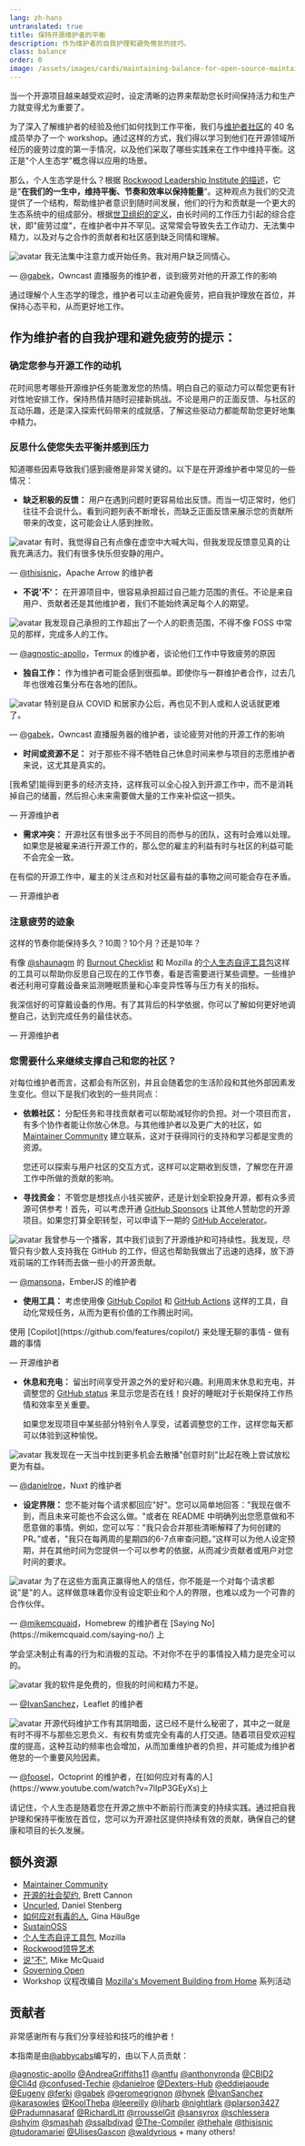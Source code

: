 ```yaml
---
lang: zh-hans
untranslated: true
title: 保持开源维护者的平衡
description: 作为维护者的自我护理和避免倦怠的技巧。
class: balance
order: 0
image: /assets/images/cards/maintaining-balance-for-open-source-maintainers.png
---
```


当一个开源项目越来越受欢迎时，设定清晰的边界来帮助您长时间保持活力和生产力就变得尤为重要了。

为了深入了解维护者的经验及他们如何找到工作平衡，我们与<a href="http://maintainers.github.com/">维护者社区</a>的 40 名成员举办了一个 workshop。通过这样的方式，我们得以学习到他们在开源领域所经历的疲劳过度的第一手情况，以及他们采取了哪些实践来在工作中维持平衡。这正是"个人生态学"概念得以应用的场景。

那么，个人生态学是什么？根据 <a href="https://rockwoodleadership.org/nonprofit-four-day-workweek-can-take-care-still-change-world/#:~:text=personal%20ecology%3A%20maintaining%20balance%2C%20pacing%20and%20efficiency%20to%20sustain%20your%20energy%20over%20a%20lifetime%20of%20activism">Rockwood Leadership Institute 的描述</a>，它是"<strong>在我们的一生中，维持平衡、节奏和效率以保持能量</strong>”。这种观点为我们的交流提供了一个结构，帮助维护者意识到随时间发展，他们的行为和贡献是一个更大的生态系统中的组成部分。根据[世卫组织的定义](https://icd.who.int/browse11/l-m/en#/http://id.who.int/icd/entity/129180281)，由长时间的工作压力引起的综合症状，即"疲劳过度"，在维护者中并不罕见。这常常会导致失去工作动力、无法集中精力，以及对与之合作的贡献者和社区感到缺乏同情和理解。

<aside markdown="1" class="pquote">
  <img src="https://avatars.githubusercontent.com/gabek?s=180" class="pquote-avatar" alt="avatar">
  我无法集中注意力或开始任务。我对用户缺乏同情心。
  <p markdown="1" class="pquote-credit">
— <a href="https://github.com/gabek">@gabek</a>，Owncast 直播服务的维护者，谈到疲劳对他的开源工作的影响
  </p>
</aside>

通过理解个人生态学的理念，维护者可以主动避免疲劳，把自我护理放在首位，并保持心态平和，从而更好地工作。

## 作为维护者的自我护理和避免疲劳的提示：

### 确定您参与开源工作的动机

花时间思考哪些开源维护任务能激发您的热情。明白自己的驱动力可以帮您更有针对性地安排工作，保持热情并随时迎接新挑战。不论是用户的正面反馈、与社区的互动乐趣，还是深入探索代码带来的成就感，了解这些驱动力都能帮助您更好地集中精力。

### 反思什么使您失去平衡并感到压力

知道哪些因素导致我们感到疲倦是非常关键的。以下是在开源维护者中常见的一些情况：

* **缺乏积极的反馈：** 用户在遇到问题时更容易给出反馈。而当一切正常时，他们往往不会说什么。看到问题列表不断增长，而缺乏正面反馈来展示您的贡献所带来的改变，这可能会让人感到挫败。

<aside markdown="1" class="pquote">
  <img src="https://avatars.githubusercontent.com/thisisnic?s=180" class="pquote-avatar" alt="avatar">
  有时，我觉得自己有点像在虚空中大喊大叫，但我发现反馈意见真的让我充满活力。我们有很多快乐但安静的用户。
  <p markdown="1" class="pquote-credit">
— <a href="https://github.com/thisisnic">@thisisnic</a>，Apache Arrow 的维护者
  </p>
</aside>

* **不说'不'：** 在开源项目中，很容易承担超过自己能力范围的责任。不论是来自用户、贡献者还是其他维护者，我们不能始终满足每个人的期望。

<aside markdown="1" class="pquote">
  <img src="https://avatars.githubusercontent.com/agnostic-apollo?s=180" class="pquote-avatar" alt="avatar">
  我发现自己承担的工作超出了一个人的职责范围，不得不像 FOSS 中常见的那样，完成多人的工作。
  <p markdown="1" class="pquote-credit">
— <a href="https://github.com/agnostic-apollo">@agnostic-apollo</a>，Termux 的维护者，谈论他们工作中导致疲劳的原因
  </p>
</aside>

* **独自工作：** 作为维护者可能会感到很孤单。即使你与一群维护者合作，过去几年也很难召集分布在各地的团队。

<aside markdown="1" class="pquote">
  <img src="https://avatars.githubusercontent.com/gabek?s=180" class="pquote-avatar" alt="avatar">
 特别是自从 COVID 和居家办公后，再也见不到人或和人说话就更难了。
  <p markdown="1" class="pquote-credit">
— <a href="https://github.com/gabek">@gabek</a>，Owncast 直播服务器的维护者，谈论疲劳对他的开源工作的影响
  </p>
</aside>

* **时间或资源不足：** 对于那些不得不牺牲自己休息时间来参与项目的志愿维护者来说，这尤其是真实的。

<aside markdown="1" class="pquote">
  [我希望]能得到更多的经济支持，这样我可以全心投入到开源工作中，而不是消耗掉自己的储蓄，然后担心未来需要做大量的工作来补偿这一损失。
  <p markdown="1" class="pquote-credit">
— 开源维护者
  </p>
</aside>

* **需求冲突：** 开源社区有很多出于不同目的而参与的团队，这有时会难以处理。如果您是被雇来进行开源工作的，那么您的雇主的利益有时与社区的利益可能不会完全一致。

<aside markdown="1" class="pquote">
  在有偿的开源工作中，雇主的关注点和对社区最有益的事物之间可能会存在矛盾。
  <p markdown="1" class="pquote-credit">
— 开源维护者
  </p>
</aside>

### 注意疲劳的迹象

这样的节奏你能保持多久？10周？10个月？还是10年？

有像 [@shaunagm](https://github.com/shaunagm) 的 [Burnout Checklist](https://governingopen.com/resources/signs-of-burnout-checklist.html) 和 Mozilla 的[个人生态自评工具包](https://docs.google.com/document/d/1duOYQ6EbcDTH_CK6ux3BGRiVYptGTUMOtndZbbwulOY/edit#heading=h.mn38481ischw)这样的工具可以帮助你反思自己现在的工作节奏，看是否需要进行某些调整。一些维护者还利用可穿戴设备来监测睡眠质量和心率变异性等与压力有关的指标。

<aside markdown="1" class="pquote">
 我深信好的可穿戴设备的作用。有了其背后的科学依据，你可以了解如何更好地调整自己，达到完成任务的最佳状态。
  <p markdown="1" class="pquote-credit">
— 开源维护者
  </p>
</aside>

### 您需要什么来继续支撑自己和您的社区？

对每位维护者而言，这都会有所区别，并且会随着您的生活阶段和其他外部因素发生变化。但以下是我们收到的一些共同点：

* **依赖社区：** 分配任务和寻找贡献者可以帮助减轻你的负担。对一个项目而言，有多个协作者能让你放心休息。与其他维护者以及更广大的社区，如 [Maintainer Community](http://maintainers.github.com/) 建立联系，这对于获得同行的支持和学习都是宝贵的资源。

  您还可以探索与用户社区的交互方式，这样可以定期收到反馈，了解您在开源工作中所做的贡献的影响。

* **寻找资金：** 不管您是想找点小钱买披萨，还是计划全职投身开源，都有众多资源可供参考！首先，可以考虑开通 [GitHub Sponsors](https://github.com/sponsors) 让其他人赞助您的开源项目。如果您打算全职转型，可以申请下一期的 [GitHub Accelerator](http://accelerator.github.com/)。

<aside markdown="1" class="pquote">
  <img src="https://avatars.githubusercontent.com/mansona?s=180" class="pquote-avatar" alt="avatar">
我曾参与一个播客，其中我们谈到了开源维护和可持续性。我发现，尽管只有少数人支持我在 GitHub 的工作，但这也帮助我做出了迅速的选择，放下游戏前端的工作转而去做一些小的开源贡献。
  <p markdown="1" class="pquote-credit">
— <a href="https://github.com/mansona">@mansona</a>，EmberJS 的维护者
  </p>
</aside>

* **使用工具：** 考虑使用像 [GitHub Copilot](https://github.com/features/copilot/) 和 [GitHub Actions](https://github.com/features/actions) 这样的工具，自动化常规任务，从而为更有价值的工作腾出时间。

<aside markdown="1" class="pquote">
 使用 [Copilot](https://github.com/features/copilot/) 来处理无聊的事情 - 做有趣的事情
  <p markdown="1" class="pquote-credit">
— 开源维护者
  </p>
</aside>

* **休息和充电：** 留出时间享受开源之外的爱好和兴趣。利用周末休息和充电，并调整您的 [GitHub status](https://docs.github.com/account-and-profile/setting-up-and-managing-your-github-profile/customizing-your-profile/personalizing-your-profile#setting-a-status) 来显示您是否在线！良好的睡眠对于长期保持工作热情和效率至关重要。

  如果您发现项目中某些部分特别令人享受，试着调整您的工作，这样您每天都可以体验到这种愉悦。

<aside markdown="1" class="pquote">
  <img src="https://avatars.githubusercontent.com/danielroe?s=180" class="pquote-avatar" alt="avatar">
我发现在一天当中找到更多机会去散播"创意时刻"比起在晚上尝试放松更为有益。
  <p markdown="1" class="pquote-credit">
— <a href="https://github.com/danielroe">@danielroe</a>，Nuxt 的维护者
  </p>
</aside>

* **设定界限：** 您不能对每个请求都回应"好"。您可以简单地回答："我现在做不到，而且未来可能也不会这么做。"或者在 README 中明确列出您愿意做和不愿意做的事情。例如，您可以写："我只会合并那些清晰解释了为何创建的 PR。”或者，"我只在每两周的星期四的6-7点审查问题。”这样可以为他人设定预期，并在其他时间为您提供一个可以参考的依据，从而减少贡献者或用户对您时间的要求。

<aside markdown="1" class="pquote">
  <img src="https://avatars.githubusercontent.com/mikemcquaid?s=180" class="pquote-avatar" alt="avatar">
为了在这些方面真正赢得他人的信任，你不能是一个对每个请求都说"是"的人。这样做意味着你没有设定职业和个人的界限，也难以成为一个可靠的合作伙伴。
  <p markdown="1" class="pquote-credit">
— <a href="https://github.com/mikemcquaid">@mikemcquaid</a>，Homebrew 的维护者在 [Saying No](https://mikemcquaid.com/saying-no/) 上
  </p>
</aside>

学会坚决制止有毒的行为和消极的互动。不对你不在乎的事情投入精力是完全可以的。

<aside markdown="1" class="pquote">
  <img src="https://avatars.githubusercontent.com/IvanSanchez?s=180" class="pquote-avatar" alt="avatar">
我的软件是免费的，但我的时间和精力不是。
  <p markdown="1" class="pquote-credit">
— <a href="https://github.com/IvanSanchez">@IvanSanchez</a>，Leaflet 的维护者
  </p>
</aside>

<aside markdown="1" class="pquote">
  <img src="https://avatars.githubusercontent.com/foosel?s=180" class="pquote-avatar" alt="avatar">
开源代码维护工作有其阴暗面，这已经不是什么秘密了，其中之一就是有时不得不与那些忘恩负义、有权有势或完全有毒的人打交道。随着项目受欢迎程度的提高，这种互动的频率也会增加，从而加重维护者的负担，并可能成为维护者倦怠的一个重要风险因素。
  <p markdown="1" class="pquote-credit">
— <a href="https://github.com/foosel">@foosel</a>，Octoprint 的维护者，在[如何应对有毒的人](https://www.youtube.com/watch?v=7lIpP3GEyXs)上
  </p>
</aside>

请记住，个人生态是随着您在开源之旅中不断前行而演变的持续实践。通过把自我护理和保持平衡放在首位，您可以为开源社区提供持续有效的贡献，确保自己的健康和项目的长久发展。

## 额外资源

* [Maintainer Community](http://maintainers.github.com/)
* [开源的社会契约](https://snarky.ca/the-social-contract-of-open-source/), Brett Cannon
* [Uncurled](https://daniel.haxx.se/uncurled/), Daniel Stenberg
* [如何应对有毒的人](https://www.youtube.com/watch?v=7lIpP3GEyXs), Gina Häußge
* [SustainOSS](https://sustainoss.org/)
* [个人生态自评工具包](https://docs.google.com/document/d/1duOYQ6EbcDTH_CK6ux3BGRiVYptGTUMOtndZbbwulOY/edit#heading=h.mn38481ischw), Mozilla
* [Rockwood领导艺术](https://rockwoodleadership.org/art-of-leadership/)
* [说"不"](https://docs.google.com/document/d/1esQQBJXQi1x_-1AcRVPiCRAEQYO4Qlvali0ylCvKa_s/edit?pli=1#:~:text=Saying%20No%20%7C%20Mike%20McQuaid), Mike McQuaid
* [Governing Open](https://docs.google.com/document/d/1esQQBJXQi1x_-1AcRVPiCRAEQYO4Qlvali0ylCvKa_s/edit?pli=1#:~:text=a%20mixed%20list.-,Governance%20of%20Open%20Source%20Software,-governingopen.com)
* Workshop 议程改编自 [Mozilla's Movement Building from Home](https://docs.google.com/document/d/1esQQBJXQi1x_-1AcRVPiCRAEQYO4Qlvali0ylCvKa_s/edit?pli=1#:~:text=a%20mixed%20list.-,It%E2%80%99s%20a%20wrap%3A%20Movement%2DBuilding%20from%20Home,-foundation.mozilla.org) 系列活动

## 贡献者

非常感谢所有与我们分享经验和技巧的维护者！

本指南是由[@abbycabs](https://github.com/abbycabs)编写的，由以下人员贡献：

[@agnostic-apollo](https://github.com/agnostic-apollo)
[@AndreaGriffiths11](https://github.com/AndreaGriffiths11)
[@antfu](https://github.com/antfu)
[@anthonyronda](https://github.com/anthonyronda)
[@CBID2](https://github.com/CBID2)
[@Cli4d](https://github.com/Cli4d)
[@confused-Techie](https://github.com/confused-Techie)
[@danielroe](https://github.com/danielroe)
[@Dexters-Hub](https://github.com/Dexters-Hub)
[@eddiejaoude](https://github.com/eddiejaoude)
[@Eugeny](https://github.com/Eugeny)
[@ferki](https://github.com/ferki)
[@gabek](https://github.com/gabek)
[@geromegrignon](https://github.com/geromegrignon)
[@hynek](https://github.com/hynek)
[@IvanSanchez](https://github.com/IvanSanchez)
[@karasowles](https://github.com/karasowles)
[@KoolTheba](https://github.com/KoolTheba)
[@leereilly](https://github.com/leereilly)
[@ljharb](https://github.com/ljharb)
[@nightlark](https://github.com/nightlark)
[@plarson3427](https://github.com/plarson3427)
[@Pradumnasaraf](https://github.com/Pradumnasaraf)
[@RichardLitt](https://github.com/RichardLitt)
[@rrousselGit](https://github.com/rrousselGit)
[@sansyrox](https://github.com/sansyrox)
[@schlessera](https://github.com/schlessera)
[@shyim](https://github.com/shyim)
[@smashah](https://github.com/smashah)
[@ssalbdivad](https://github.com/ssalbdivad)
[@The-Compiler](https://github.com/The-Compiler)
[@thehale](https://github.com/thehale)
[@thisisnic](https://github.com/thisisnic)
[@tudoramariei](https://github.com/tudoramariei)
[@UlisesGascon](https://github.com/UlisesGascon)
[@waldyrious](https://github.com/waldyrious) + many others!
